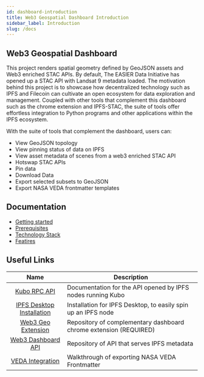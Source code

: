 ```yaml
---
id: dashboard-introduction
title: Web3 Geospatial Dashboard Introduction
sidebar_label: Introduction
slug: /docs
---
```


## Web3 Geospatial Dashboard

This project renders spatial geometry defined by GeoJSON assets and Web3 enriched STAC APIs. By default, The EASIER Data Initiative has opened up a STAC API with Landsat 9 metadata loaded. The motivation behind this project is to showcase how decentralized technology such as IPFS and Filecoin can cultivate an open ecosystem for data exploration and management. Coupled with other tools that complement this dashboard such as the chrome extension and IPFS-STAC, the suite of tools offer effortless integration to Python programs and other applications within the IPFS ecosystem.

With the suite of tools that complement the dashboard, users can:

- View GeoJSON topology
- View pinning status of data on IPFS
- View asset metadata of scenes from a web3 enriched STAC API
- Hotswap STAC APIs
- Pin data
- Download Data
- Export selected subsets to GeoJSON
- Export NASA VEDA frontmatter templates

## Documentation

- [Getting started](./getting-started.md)
- [Prerequisites](./prerequisites.md)
- [Technology Stack](./tech-stack.md)
- [Featires](./features.md)

## Useful Links

|                                   Name                                    | Description                                                       |
| :-----------------------------------------------------------------------: | ----------------------------------------------------------------- |
|        [Kubo RPC API](https://docs.ipfs.tech/reference/kubo/rpc/)         | Documentation for the API opened by IPFS nodes running Kubo       |
| [IPFS Desktop Installation](https://docs.ipfs.tech/install/ipfs-desktop/) | Installation for IPFS Desktop, to easily spin up an IPFS node     |
|  [Web3 Geo Extension](https://github.com/DecentralizedGeo/web3-geo-extension)   | Repository of complementary dashboard chrome extension (REQUIRED) |
| [Web3 Dashboard API](https://github.com/DecentralizedGeo/easier-dashboard-api)  | Repository of API that serves IPFS metadata                       |
|                    [VEDA Integration](./docs/veda.md)                     | Walkthrough of exporting NASA VEDA Frontmatter                    |


